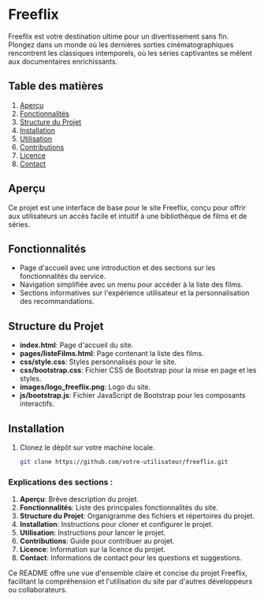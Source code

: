 # Freeflix

Freeflix est votre destination ultime pour un divertissement sans fin. Plongez dans un monde où les dernières sorties cinématographiques rencontrent les classiques intemporels, où les séries captivantes se mêlent aux documentaires enrichissants.

## Table des matières

1. [Aperçu](#aperçu)
2. [Fonctionnalités](#fonctionnalités)
3. [Structure du Projet](#structure-du-projet)
4. [Installation](#installation)
5. [Utilisation](#utilisation)
6. [Contributions](#contributions)
7. [Licence](#licence)
8. [Contact](#contact)

## Aperçu

Ce projet est une interface de base pour le site Freeflix, conçu pour offrir aux utilisateurs un accès facile et intuitif à une bibliothèque de films et de séries.

## Fonctionnalités

- Page d'accueil avec une introduction et des sections sur les fonctionnalités du service.
- Navigation simplifiée avec un menu pour accéder à la liste des films.
- Sections informatives sur l'expérience utilisateur et la personnalisation des recommandations.

## Structure du Projet


- **index.html**: Page d'accueil du site.
- **pages/listeFilms.html**: Page contenant la liste des films.
- **css/style.css**: Styles personnalisés pour le site.
- **css/bootstrap.css**: Fichier CSS de Bootstrap pour la mise en page et les styles.
- **images/logo_freeflix.png**: Logo du site.
- **js/bootstrap.js**: Fichier JavaScript de Bootstrap pour les composants interactifs.

## Installation

1. Clonez le dépôt sur votre machine locale.
   ```bash
   git clone https://github.com/votre-utilisateur/freeflix.git


### Explications des sections :
1. **Aperçu**: Brève description du projet.
2. **Fonctionnalités**: Liste des principales fonctionnalités du site.
3. **Structure du Projet**: Organigramme des fichiers et répertoires du projet.
4. **Installation**: Instructions pour cloner et configurer le projet.
5. **Utilisation**: Instructions pour lancer le projet.
6. **Contributions**: Guide pour contribuer au projet.
7. **Licence**: Information sur la licence du projet.
8. **Contact**: Informations de contact pour les questions et suggestions.

Ce README offre une vue d'ensemble claire et concise du projet Freeflix, facilitant la compréhension et l'utilisation du site par d'autres développeurs ou collaborateurs.
